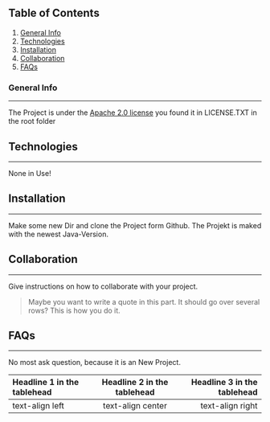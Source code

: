 ## Table of Contents
1. [General Info](#general-info)
2. [Technologies](#technologies)
3. [Installation](#installation)
4. [Collaboration](#collaboration)
5. [FAQs](#faqs)

### General Info
***
The Project is under the [Apache 2.0 license](https://choosealicense.com/licenses/apache-2.0/#) you found it in LICENSE.TXT in the root folder

## Technologies
***
None in Use!

## Installation
***
Make some new Dir and clone the Project form Github. The Projekt is maked with the newest Java-Version.

## Collaboration
***
Give instructions on how to collaborate with your project.
> Maybe you want to write a quote in this part. 
> It should go over several rows?
> This is how you do it.

## FAQs
***
No most ask question, because it is an New Project.

| Headline 1 in the tablehead | Headline 2 in the tablehead | Headline 3 in the tablehead |
|:--------------|:-------------:|--------------:|
| text-align left | text-align center | text-align right |
